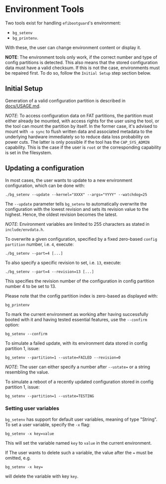 # Environment Tools #

Two tools exist for handling `efibootguard`'s environment:
* `bg_setenv`
* `bg_printenv`.

With these, the user can change environment content or display it.

**NOTE**: The environment tools only work, if the correct number and type of
config partitions is detected. This also means that the stored configuration
data must have a valid checksum. If this is not the case, environments must be
repaired first. To do so, follow the `Initial Setup` step section below.

## Initial Setup ##

Generation of a valid configuration partition is described in
[docs/USAGE.md](USAGE.md).

*NOTE*: To access configuration data on FAT partitions, the partition must
either already be mounted, with access rights for the user using the tool, or
the tool can mount the partition by itself. In the former case, it's advised
to mount with `-o sync` to flush written data and associated metadata to the
underlying hardware immediately so to reduce data loss probability on power
cuts. The latter is only possible if the tool has the `CAP_SYS_ADMIN`
capability. This is the case if the user is `root` or the corresponding
capability is set in the filesystem.

## Updating a configuration ##

In most cases, the user wants to update to a new environment configuration,
which can be done with:

```
./bg_setenv --update --kernel="XXXX" --args="YYYY" --watchdog=25
```

The `--update` parameter tells `bg_setenv` to automatically overwrite the
configuration with the lowest revision and sets its revision value to the
highest. Hence, the oldest revision becomes the latest.

*NOTE*: Environment variables are limited to 255 characters as stated in
`include/envdata.h`.

To overwrite a given configuration, specified by a fixed zero-based `config
partition` number, i.e. `4`, execute:

```
./bg_setenv --part=4 [...]
```

To also specify a specific revision to set, i.e. `13`, execute:

```
./bg_setenv --part=4 --revision=13 [...]
```

This specifies the revision number of the configuration in config partition
number 4 to be set to 13.

Please note that the config partition index is zero-based as displayed with:

```
bg_printenv
```

To mark the current environment as working after having successfully booted
with it and having tested essential features, use the `--confirm` option:

```
bg_setenv --confirm
```

To simulate a failed update, with its environment data stored in config partition 1,
issue:

```
bg_setenv --partition=1 --ustate=FAILED --revision=0
```

*NOTE*: The user can either specify a number after `--ustate=` or a string resembling
the value.

To simulate a reboot of a recently updated configuration stored in config partition 1,
issue:

```
bg_setenv --partition=1 --ustate=TESTING
```

### Setting user variables ###

`bg_setenv` has support for default user variables, meaning of type "String". To set a user variable, specify the `-x` flag:

```
bg_setenv -x key=value
```

This will set the variable named `key` to `value` in the current environment.

If The user wants to delete such a variable, the value after the `=` must be omitted, e.g.

```
bg_setenv -x key=
```
will delete the variable with key `key`.

